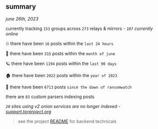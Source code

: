 
## summary
_june 26th, 2023_

currently tracking `153` groups across `273` relays & mirrors - _`107` currently online_

⏲ there have been `16` posts within the `last 24 hours`

🦈 there have been `315` posts within the `month of june`

🪐 there have been `1194` posts within the `last 90 days`

🏚 there have been `2022` posts within the `year of 2023`

🦕 there have been `6713` posts `since the dawn of ransomwatch`

there are `83` custom parsers indexing posts

_`20` sites using v2 onion services are no longer indexed - [support.torproject.org](https://support.torproject.org/onionservices/v2-deprecation/)_

> see the project [README](https://github.com/joshhighet/ransomwatch#ransomwatch--) for backend technicals
